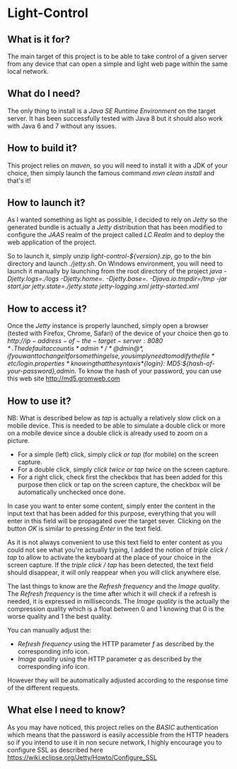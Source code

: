 # Light-Control

## What is it for?

The main target of this project is to be able to take control of a given server from any device that can open a simple
and light web page within the same local network.

## What do I need?

The only thing to install is a *Java SE Runtime Environment* on the target server. It has been successfully tested with Java 8 but
it should also work with Java 6 and 7 without any issues.

## How to build it?

This project relies on *maven*, so you will need to install it with a JDK of your choice, then simply launch the famous
command *mvn clean install* and that's it!

## How to launch it?

As I wanted something as light as possible, I decided to rely on *Jetty* so the generated bundle is actually a *Jetty*
distribution that has been modified to configure the *JAAS* realm of the project called *LC Realm* and to deploy the web
application of the project.

So to launch it, simply unzip *light-control-${version}.zip*, go to the bin directory and launch *./jetty.sh*. On Windows 
environment, you will need to launch it manually by launching from the root directory of the project 
*java -Djetty.logs=./logs -Djetty.home=. -Djetty.base=. -Djava.io.tmpdir=/tmp -jar start.jar jetty.state=./jetty.state jetty-logging.xml jetty-started.xml* 

## How to access it?

Once the *Jetty* instance is properly launched, simply open a browser (tested with Firefox, Chrome, Safari) of the device of your choice then go to
*http://${ip-address-of-the-target-server}:8080*. The default account is *admin* / *@dmin@*, if you want to change it for
something else, you simply need to modify the file *etc/login.properties* knowing that the syntax is *${login}: MD5:${hash-of-your-password},admin*.
To know the hash of your password, you can use this web site http://md5.gromweb.com

## How to use it?

NB: What is described below as *tap* is actually a relatively slow click on a mobile device. This is needed to be able to
simulate a double click or more on a mobile device since a double click is already used to zoom on a picture.

* For a simple (left) click, simply *click or tap* (for mobile) on the screen capture.
* For a double click, simply *click twice or tap twice* on the screen capture.
* For a right click, check first the checkbox that has been added for this purpose then click or tap on the screen capture, the
checkbox will be automatically unchecked once done.

In case you want to enter some content, simply enter the content in the input text that has been added for this purpose,
everything that you will enter in this field will be propagated over the target sever.
Clicking on the button *OK* is similar to pressing *Enter* in the text field.

As it is not always convenient to use this text field to enter content as you could not see what you're actually typing,
I added the notion of *triple click / tap* to allow to activate the keyboard at the place of your choice in the screen capture.
If the *triple click / tap* has been detected, the text field should disappear, it will only reappear when you will click
anywhere else.

The last things to know are the *Refresh frequency* and the *Image quality*. The *Refresh frequency* is the time
after which it will check if a refresh is needed, it is expressed in milliseconds. The *Image quality* is the actually
the compression quality which is a float between 0 and 1 knowing that 0 is the worse quality and 1 the best quality.

You can manually adjust the:
* *Refresh frequency* using the HTTP parameter *f* as described by the corresponding info icon.
* *Image quality* using the HTTP parameter *q* as described by the corresponding info icon.

However they will be automatically adjusted according to the response time of the different requests.

## What else I need to know?

As you may have noticed, this project relies on the *BASIC* authentication which means that the password is easily accessible from
the HTTP headers so if you intend to use it in non secure network, I highly encourage you to configure SSL as described here
https://wiki.eclipse.org/Jetty/Howto/Configure_SSL
